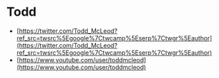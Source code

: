 # Todd

- [https://twitter.com/Todd_McLeod?ref_src=twsrc%5Egoogle%7Ctwcamp%5Eserp%7Ctwgr%5Eauthor](https://twitter.com/Todd_McLeod?ref_src=twsrc%5Egoogle%7Ctwcamp%5Eserp%7Ctwgr%5Eauthor)
- [https://www.youtube.com/user/toddmcleod](https://www.youtube.com/user/toddmcleod)
